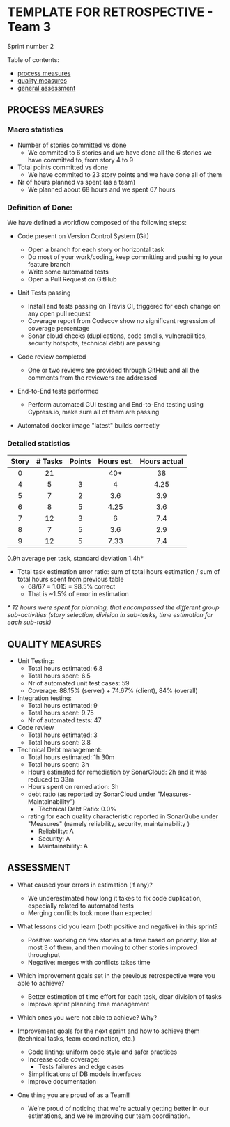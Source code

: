 TEMPLATE FOR RETROSPECTIVE - Team 3
=====================================

Sprint number 2

Table of contents:

- [process measures](#process-measures)
- [quality measures](#quality-measures)
- [general assessment](#assessment)

## PROCESS MEASURES

### Macro statistics

- Number of stories committed vs done 
    - We commited to 6 stories and we have done all the 6 stories we have committed to, from story 4 to 9
- Total points committed vs done 
    - We have commited to 23 story points and we have done all of them
- Nr of hours planned vs spent (as a team)
    - We planned about 68 hours and we spent 67 hours

### Definition of Done:
 
We have defined a workflow composed of the following steps:


- Code present on Version Control System (Git)
    - Open a branch for each story or horizontal task
    - Do most of your work/coding, keep committing and pushing to your feature branch
    - Write some automated tests
    - Open a Pull Request on GitHub
- Unit Tests passing
    - Install and tests passing on Travis CI, triggered for each change on any open pull request
    - Coverage report from Codecov show no significant regression of coverage percentage
    - Sonar cloud checks (duplications, code smells, vulnerabilities, security hotspots, technical debt) are passing
- Code review completed
    - One or two reviews are provided through GitHub and all the comments from the reviewers are addressed

- End-to-End tests performed
    - Perform automated GUI testing and End-to-End testing using Cypress.io, make sure all of them are passing

- Automated docker image "latest" builds correctly

### Detailed statistics

| Story  | # Tasks | Points | Hours est. | Hours actual |
|:------:|:-------:|:------:|:----------:|:------------:|
| 0      | 21      |        | 40*        | 38           |
| 4      | 5       | 3      | 4          | 4.25         |
| 5      | 7       | 2      | 3.6        | 3.9          |
| 6      | 8       | 5      | 4.25       | 3.6          |
| 7      | 12      | 3      | 6          | 7.4          |
| 8      | 7       | 5      | 3.6        | 2.9          |
| 9      | 12      | 5      | 7.33       | 7.4          |
   

0.9h average per task, standard deviation 1.4h*

- Total task estimation error ratio: sum of total hours estimation / sum of total hours spent from previous table
    - 68/67 = 1.015 = 98.5% correct
    - That is ~1.5% of error in estimation

*\* 12 hours were spent for planning, that encompassed the different group sub-activities (story selection, division in sub-tasks, time estimation for each sub-task)*
  
## QUALITY MEASURES 

- Unit Testing:
  - Total hours estimated: 6.8
  - Total hours spent: 6.5
  - Nr of automated unit test cases: 59
  - Coverage: 88.15% (server) + 74.67% (client), 84% (overall)
- Integration testing:
  - Total hours estimated: 9
  - Total hours spent: 9.75
  - Nr of automated tests: 47
- Code review 
  - Total hours estimated: 3
  - Total hours spent: 3.8
- Technical Debt management:
  - Total hours estimated: 1h 30m
  - Total hours spent: 3h
  - Hours estimated for remediation by SonarCloud: 2h and it was reduced to 33m
  - Hours spent on remediation: 3h
  - debt ratio (as reported by SonarCloud under "Measures-Maintainability")
      - Technical Debt Ratio: 0.0%
  - rating for each quality characteristic reported in SonarQube under "Measures" (namely reliability, security, maintainability )
      - Reliability: A
      - Security: A
      - Maintainability: A
  


## ASSESSMENT

- What caused your errors in estimation (if any)?
    - We underestimated how long it takes to fix code duplication, especially related to automated tests
    - Merging conflicts took more than expected

- What lessons did you learn (both positive and negative) in this sprint?
    - Positive: working on few stories at a time based on priority, like at most 3 of them, and then moving to other stories improved throughput
    - Negative: merges with conflicts takes time

- Which improvement goals set in the previous retrospective were you able to achieve?
    - Better estimation of time effort for each task, clear division of tasks
    - Improve sprint planning time management
  
- Which ones you were not able to achieve? Why?

- Improvement goals for the next sprint and how to achieve them (technical tasks, team coordination, etc.)
    - Code linting: uniform code style and safer practices
    - Increase code coverage:
        - Tests failures and edge cases
    - Simplifications of DB models interfaces
    - Improve documentation

- One thing you are proud of as a Team!!
    - We're proud of noticing that we're actually getting better in our estimations, and we're improving our team coordination.
